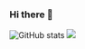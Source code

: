 ### Hi there 👋

<!--
**FoksVHox/foksvhox** is a ✨ _special_ ✨ repository because its `README.md` (this file) appears on your GitHub profile.

Here are some ideas to get you started:

- 🔭 I’m currently working on ...
- 🌱 I’m currently learning ...
- 👯 I’m looking to collaborate on ...
- 🤔 I’m looking for help with ...
- 💬 Ask me about ...
- 📫 How to reach me: ...
- 😄 Pronouns: ...
- ⚡ Fun fact: ...
-->
![GitHub stats](https://github-readme-stats.vercel.app/api?username=FoksVHox&include_all_commits=true&count_private=true&show_icons=true)
![](https://github-readme-stats.vercel.app/api/top-langs/?username=FoksVHox)
